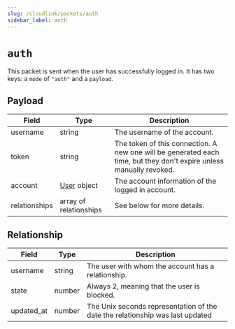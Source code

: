 ```yaml
---
slug: /cloudlink/packets/auth
sidebar_label: auth
---
```


# `auth`

This packet is sent when the user has successfully logged in. It has two keys: a `mode` of `"auth"` and a `payload`.

## Payload

<!-- prettier-ignore-start -->
| Field | Type | Description |
| - | - | - |
| username | string | The username of the account. |
| token | string | The token of this connection. A new one will be generated each time, but they don't expire unless manually revoked. |
| account | [User](../../objects/user) object | The account information of the logged in account. |
| relationships | array of relationships | See below for more details. |
<!-- prettier-ignore-end-->

## Relationship

<!-- prettier-ignore-start -->
| Field | Type | Description |
| - | - | - |
| username | string | The user with whom the account has a relationship. |
| state | number | Always 2, meaning that the user is blocked. |
| updated_at | number | The Unix seconds representation of the date the relationship was last updated |
<!-- prettier-ignore-end -->
